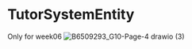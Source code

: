 # TutorSystemEntity
Only for week06 
![B6509293_G10-Page-4 drawio (3)](https://github.com/user-attachments/assets/49ae994d-0ca5-4956-8055-8531b42d31eb)
